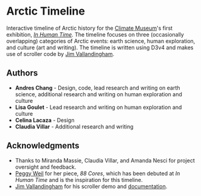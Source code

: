 # Arctic Timeline

Interactive timeline of Arctic history for the [Climate Museum](http://climatemuseum.org)'s first exhibition, [*In Human Time*](http://inhumantime.org). The timeline focuses on three (occasionally overlapping) categories of Arctic events: earth science, human exploration, and culture (art and writing). The timeline is written using D3v4 and makes use of scroller code by [Jim Vallandingham](https://github.com/vlandham/scroll_demo).

## Authors

* **Andres Chang** - Design, code, lead research and writing on earth science, additional research and writing on human exploration and culture
* **Lisa Goulet** - Lead research and writing on human exploration and culture
* **Celina Lacaza** - Design
* **Claudia Villar** - Additional research and writing

## Acknowledgments

* Thanks to Miranda Massie, Claudia Villar, and Amanda Nesci for project oversight and feedback.
* [Peggy Weil](http://pweilstudio.com/) for her piece, *88 Cores*, which has been debuted at *In Human Time* and is the inspiration for this timeline.
* [Jim Vallandingham](https://github.com/vlandham/scroll_demo) for his scroller demo and [documentation](http://vallandingham.me/scroll_demo/).